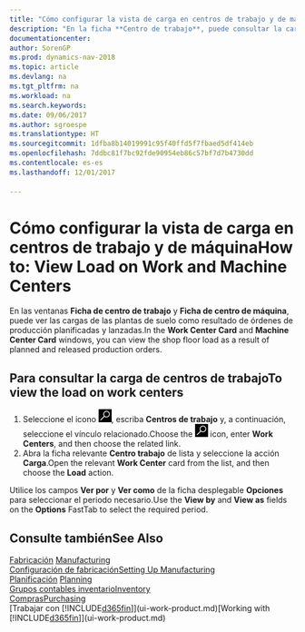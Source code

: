```yaml
---
title: "Cómo configurar la vista de carga en centros de trabajo y de máquina"
description: "En la ficha **Centro de trabajo**, puede consultar la carga en los centros de trabajo como resultado de órdenes de producción lanzadas."
documentationcenter: 
author: SorenGP
ms.prod: dynamics-nav-2018
ms.topic: article
ms.devlang: na
ms.tgt_pltfrm: na
ms.workload: na
ms.search.keywords: 
ms.date: 09/06/2017
ms.author: sgroespe
ms.translationtype: HT
ms.sourcegitcommit: 1dfba8b14019991c95f40ffd5f7fbaed5df414eb
ms.openlocfilehash: 7ddbc81f7bc92fde90954eb86c57bf7d7b4730dd
ms.contentlocale: es-es
ms.lasthandoff: 12/01/2017

---
```

# <a name="how-to-view-load-on-work-and-machine-centers"></a><span data-ttu-id="f2363-103">Cómo configurar la vista de carga en centros de trabajo y de máquina</span><span class="sxs-lookup"><span data-stu-id="f2363-103">How to: View Load on Work and Machine Centers</span></span>
<span data-ttu-id="f2363-104">En las ventanas **Ficha de centro de trabajo** y **Ficha de centro de máquina**, puede ver las cargas de las plantas de suelo como resultado de órdenes de producción planificadas y lanzadas.</span><span class="sxs-lookup"><span data-stu-id="f2363-104">In the **Work Center Card** and **Machine Center Card** windows, you can view the shop floor load as a result of planned and released production orders.</span></span>    

## <a name="to-view-the-load-on-work-centers"></a><span data-ttu-id="f2363-105">Para consultar la carga de centros de trabajo</span><span class="sxs-lookup"><span data-stu-id="f2363-105">To view the load on work centers</span></span>  
1.  <span data-ttu-id="f2363-106">Seleccione el icono ![Buscar página o informe](media/ui-search/search_small.png "icono Buscar página o informe"), escriba **Centros de trabajo** y, a continuación, seleccione el vínculo relacionado.</span><span class="sxs-lookup"><span data-stu-id="f2363-106">Choose the ![Search for Page or Report](media/ui-search/search_small.png "Search for Page or Report icon") icon, enter **Work Centers**, and then choose the related link.</span></span>  
2.  <span data-ttu-id="f2363-107">Abra la ficha relevante **Centro trabajo** de lista y seleccione la acción **Carga**.</span><span class="sxs-lookup"><span data-stu-id="f2363-107">Open the relevant **Work Center** card from the list, and then choose the **Load** action.</span></span>  

<span data-ttu-id="f2363-108">Utilice los campos **Ver por** y **Ver como** de la ficha desplegable **Opciones** para seleccionar el periodo necesario.</span><span class="sxs-lookup"><span data-stu-id="f2363-108">Use the **View by** and **View as** fields on the **Options** FastTab to select the required period.</span></span>  

## <a name="see-also"></a><span data-ttu-id="f2363-109">Consulte también</span><span class="sxs-lookup"><span data-stu-id="f2363-109">See Also</span></span>  
<span data-ttu-id="f2363-110">[Fabricación](production-manage-manufacturing.md)  </span><span class="sxs-lookup"><span data-stu-id="f2363-110">[Manufacturing](production-manage-manufacturing.md)  </span></span>  
[<span data-ttu-id="f2363-111">Configuración de fabricación</span><span class="sxs-lookup"><span data-stu-id="f2363-111">Setting Up Manufacturing</span></span>](production-configure-production-processes.md)  
<span data-ttu-id="f2363-112">[Planificación](production-planning.md)    </span><span class="sxs-lookup"><span data-stu-id="f2363-112">[Planning](production-planning.md)    </span></span>  
[<span data-ttu-id="f2363-113">Grupos contables inventario</span><span class="sxs-lookup"><span data-stu-id="f2363-113">Inventory</span></span>](inventory-manage-inventory.md)  
[<span data-ttu-id="f2363-114">Compras</span><span class="sxs-lookup"><span data-stu-id="f2363-114">Purchasing</span></span>](purchasing-manage-purchasing.md)  
<span data-ttu-id="f2363-115">[Trabajar con [!INCLUDE[d365fin](includes/d365fin_md.md)]](ui-work-product.md)</span><span class="sxs-lookup"><span data-stu-id="f2363-115">[Working with [!INCLUDE[d365fin](includes/d365fin_md.md)]](ui-work-product.md)</span></span>

